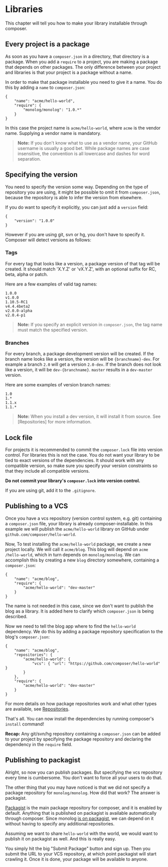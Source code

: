 # Libraries

This chapter will tell you how to make your library installable through composer.

## Every project is a package

As soon as you have a `composer.json` in a directory, that directory is a
package. When you add a `require` to a project, you are making a package that
depends on other packages. The only difference between your project and
libraries is that your project is a package without a name.

In order to make that package installable you need to give it a name. You do
this by adding a `name` to `composer.json`:

    {
        "name": "acme/hello-world",
        "require": {
            "monolog/monolog": "1.0.*"
        }
    }

In this case the project name is `acme/hello-world`, where `acme` is the
vendor name. Supplying a vendor name is mandatory.

> **Note:** If you don't know what to use as a vendor name, your GitHub
username is usually a good bet. While package names are case insensitive, the
convention is all lowercase and dashes for word separation.

## Specifying the version

You need to specify the version some way. Depending on the type of repository
you are using, it might be possible to omit it from `composer.json`, because
the repository is able to infer the version from elsewhere.

If you do want to specify it explicitly, you can just add a `version` field:

    {
        "version": "1.0.0"
    }

However if you are using git, svn or hg, you don't have to specify it.
Composer will detect versions as follows:

### Tags

For every tag that looks like a version, a package version of that tag will be
created. It should match 'X.Y.Z' or 'vX.Y.Z', with an optional suffix for RC,
beta, alpha or patch.

Here are a few examples of valid tag names:

    1.0.0
    v1.0.0
    1.10.5-RC1
    v4.4.4beta2
    v2.0.0-alpha
    v2.0.4-p1

> **Note:** If you specify an explicit version in `composer.json`, the tag name must match the specified version.

### Branches

For every branch, a package development version will be created. If the branch
name looks like a version, the version will be `{branchname}-dev`. For example
a branch `2.0` will get a version `2.0-dev`. If the branch does not look like
a version, it will be `dev-{branchname}`. `master` results in a `dev-master`
version.

Here are some examples of version branch names:

    1.0
    1.*
    1.1.x
    1.1.*

> **Note:** When you install a dev version, it will install it from source.
See [Repositories] for more information.

## Lock file

For projects it is recommended to commit the `composer.lock` file into version
control. For libraries this is not the case. You do not want your library to
be tied to exact versions of the dependencies. It should work with any
compatible version, so make sure you specify your version constraints so that
they include all compatible versions.

**Do not commit your library's `composer.lock` into version control.**

If you are using git, add it to the `.gitignore`.

## Publishing to a VCS

Once you have a vcs repository (version control system, e.g. git) containing a
`composer.json` file, your library is already composer-installable. In this
example we will publish the `acme/hello-world` library on GitHub under
`github.com/composer/hello-world`.

Now, To test installing the `acme/hello-world` package, we create a new
project locally. We will call it `acme/blog`. This blog will depend on `acme
/hello-world`, which in turn depends on `monolog/monolog`. We can accomplish
this by creating a new `blog` directory somewhere, containing a
`composer.json`:

    {
        "name": "acme/blog",
        "require": {
            "acme/hello-world": "dev-master"
        }
    }

The name is not needed in this case, since we don't want to publish the blog
as a library. It is added here to clarify which `composer.json` is being
described.

Now we need to tell the blog app where to find the `hello-world` dependency.
We do this by adding a package repository specification to the blog's
`composer.json`:

    {
        "name": "acme/blog",
        "repositories": {
            "acme/hello-world": {
                "vcs": { "url": "https://github.com/composer/hello-world" }
            }
        },
        "require": {
            "acme/hello-world": "dev-master"
        }
    }

For more details on how package repositories work and what other types are
available, see [Repositories](05-repositories).

That's all. You can now install the dependencies by running composer's
`install` command!

**Recap:** Any git/svn/hg repository containing a `composer.json` can be added
to your project by specifying the package repository and declaring the
dependency in the `require` field.

## Publishing to packagist

Alright, so now you can publish packages. But specifying the vcs repository
every time is cumbersome. You don't want to force all your users to do that.

The other thing that you may have noticed is that we did not specify a package
repository for `monolog/monolog`. How did that work? The answer is packagist.

[Packagist](http://packagist.org/) is the main package repository for
composer, and it is enabled by default. Anything that is published on
packagist is available automatically through composer. Since monolog
[is on packagist](http://packagist.org/packages/monolog/monolog), we can depend
on it without having to specify any additional repositories.

Assuming we want to share `hello-world` with the world, we would want to
publish it on packagist as well. And this is really easy.

You simply hit the big "Submit Package" button and sign up. Then you submit
the URL to your VCS repository, at which point packagist will start crawling
it. Once it is done, your package will be available to anyone.

